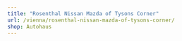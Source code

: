 ```yaml
---
title: "Rosenthal Nissan Mazda of Tysons Corner"
url: /vienna/rosenthal-nissan-mazda-of-tysons-corner/
shop: Autohaus
---
```

